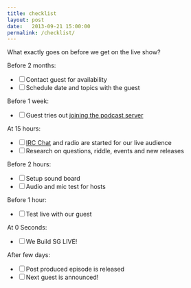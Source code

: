 ```yaml
---
title: checklist
layout: post
date:   2013-09-21 15:00:00
permalink: /checklist/
---
```

What exactly goes on before we get on the live show?

Before 2 months:

<ul class="checklist">
  <li>
    <input type="checkbox" />Contact guest for availability
  </li>
  <li>
    <input type="checkbox" />Schedule date and topics with the guest
  </li>
</ul>

Before 1 week:

<ul class="checklist">
  <li>
    <input type="checkbox" />Guest tries out <a href="/guest-notes">joining the podcast server</a>
  </li>
</ul>

At 15 hours:

<ul class="checklist">
  <li>
    <input type="checkbox" /><a href="http://webchat.freenode.net/?channels=webuildsg&#038;uio=MT1mYWxzZSY5PXRydWUmMTE9NTEfe" title="/join #webuilsg">IRC Chat</a> and radio are started for our live audience
  </li>
  <li>
    <input type="checkbox" />Research on questions, riddle, events and new releases
  </li>
</ul>

Before 2 hours:

<ul class="checklist">
  <li>
    <input type="checkbox" />Setup sound board
  </li>
  <li>
    <input type="checkbox" />Audio and mic test for hosts
  </li>
</ul>

Before 1 hour:

<ul class="checklist">
  <li>
    <input type="checkbox" />Test live with our guest
  </li>
</ul>

At 0 Seconds:

<ul class="checklist">
  <li>
    <input type="checkbox" />We Build SG LIVE!
  </li>
</ul>

After few days:

<ul class="checklist">
  <li>
    <input type="checkbox" />Post produced episode is released
  </li>
  <li>
    <input type="checkbox" />Next guest is announced!
  </li>
</ul>

